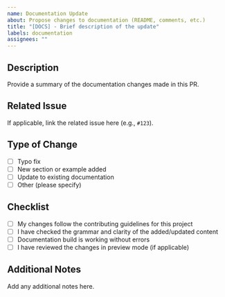 ```yaml
---
name: Documentation Update
about: Propose changes to documentation (README, comments, etc.)
title: "[DOCS] - Brief description of the update"
labels: documentation
assignees: ""
---
```


## Description

Provide a summary of the documentation changes made in this PR.

## Related Issue

If applicable, link the related issue here (e.g., `#123`).

## Type of Change

- [ ] Typo fix
- [ ] New section or example added
- [ ] Update to existing documentation
- [ ] Other (please specify)

## Checklist

- [ ] My changes follow the contributing guidelines for this project
- [ ] I have checked the grammar and clarity of the added/updated content
- [ ] Documentation build is working without errors
- [ ] I have reviewed the changes in preview mode (if applicable)

## Additional Notes

Add any additional notes here.
